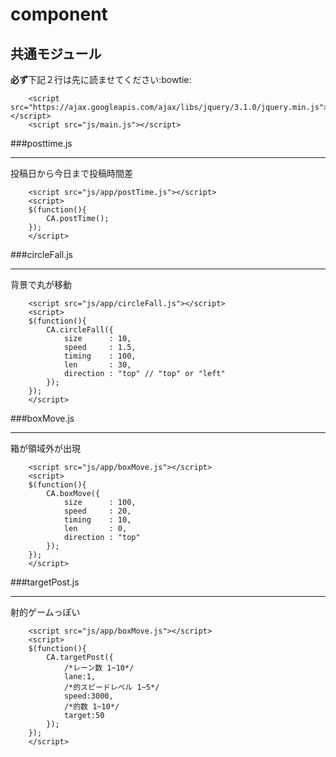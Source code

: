 # component
## 共通モジュール
**必ず**下記２行は先に読ませてください:bowtie:
```
	<script src="https://ajax.googleapis.com/ajax/libs/jquery/3.1.0/jquery.min.js"></script>
	<script src="js/main.js"></script>
```
###posttime.js
*****
投稿日から今日まで投稿時間差
```
	<script src="js/app/postTime.js"></script>
	<script>
	$(function(){
		CA.postTime();
	});
	</script>
```

###circleFall.js
*****
背景で丸が移動

```
	<script src="js/app/circleFall.js"></script>
	<script>
	$(function(){
		CA.circleFall({
			size      : 10,
			speed     : 1.5,
			timing    : 100,
			len       : 30,
			direction : "top" // "top" or "left"
		});
	});
	</script>
```

###boxMove.js
*****
箱が領域外が出現

```
	<script src="js/app/boxMove.js"></script>
	<script>
	$(function(){
		CA.boxMove({
			size      : 100,
			speed     : 20,
			timing    : 10,
			len       : 0,
			direction : "top"
		});
	});
	</script>
```

###targetPost.js
*****
射的ゲームっぽい

```
	<script src="js/app/boxMove.js"></script>
	<script>
    $(function(){
		CA.targetPost({
			/*レーン数 1~10*/
			lane:1,
			/*的スピードレベル 1~5*/
			speed:3000,
			/*的数 1~10*/
			target:50
		});
    });
	</script>
```